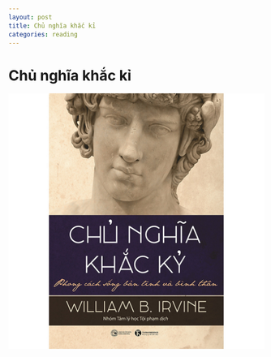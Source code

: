 ```yaml
---
layout: post
title: Chủ nghĩa khắc kỉ
categories: reading
---
```


# Chủ nghĩa khắc kỉ

<img src="img/stocism/book_cover.jpg" alt="drawing" width="600"/>